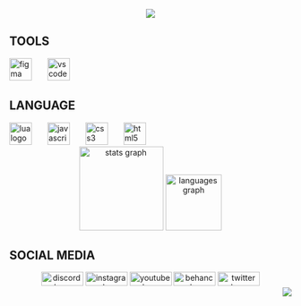 <p align="center">
  <img src="https://readme-typing-svg.herokuapp.com?font=Clash+Display&size=25&color=FFFFFF&center=true&vCenter=true&width=500&lines=E+G+Z+X+T+I+C" />
</p>

## TOOLS
<div align="left">
  <img src="https://cdn.jsdelivr.net/gh/devicons/devicon/icons/figma/figma-original.svg" height="40" alt="figma logo" />
  <img width="20" />
  <img src="https://cdn.jsdelivr.net/gh/devicons/devicon/icons/vscode/vscode-original.svg" height="40" alt="vscode logo" />
</div>

## LANGUAGE
<div align="left">
  <img src="https://cdn.simpleicons.org/lua/2C2D72" height="40" alt="lua logo" />
  <img width="20" />
  <img src="https://cdn.simpleicons.org/javascript/F7DF1E" height="40" alt="javascript logo" />
  <img width="20" />
  <img src="https://cdn.simpleicons.org/css3/1572B6" height="40" alt="css3 logo" />
  <img width="20" />
  <img src="https://cdn.simpleicons.org/html5/E34F26" height="40" alt="html5 logo" />
</div>

<div align="center">
  <img src="https://github-readme-stats.vercel.app/api?username=egzxtic&hide_title=true&hide_rank=false&show_icons=true&include_all_commits=true&count_private=true&disable_animations=false&theme=github_dark&locale=en&hide_border=true&order=1" height="150" alt="stats graph" />
  <img src="https://github-readme-stats.vercel.app/api/top-langs?username=egzxtic&locale=en&hide_title=true&layout=compact&card_width=320&langs_count=5&theme=github_dark&hide_border=true&order=2" height="100" alt="languages graph" />
</div>

## SOCIAL MEDIA
<div align="center">
  <img src="https://raw.githubusercontent.com/maurodesouza/profile-readme-generator/master/src/assets/icons/social/discord/default.svg" width="75" height="25" alt="discord logo" />
  <img src="https://raw.githubusercontent.com/maurodesouza/profile-readme-generator/master/src/assets/icons/social/instagram/default.svg" width="75" height="25" alt="instagram logo" />
  <img src="https://raw.githubusercontent.com/maurodesouza/profile-readme-generator/master/src/assets/icons/social/youtube/default.svg" width="75" height="25" alt="youtube logo" />
  <img src="https://raw.githubusercontent.com/maurodesouza/profile-readme-generator/master/src/assets/icons/social/behance/default.svg" width="75" height="25" alt="behance logo" />
  <img src="https://raw.githubusercontent.com/maurodesouza/profile-readme-generator/master/src/assets/icons/social/twitter/default.svg" width="75" height="25" alt="twitter logo" />
</div>

<div align="right">
  <img src="https://visitor-badge.laobi.icu/badge?page_id=egzxtic.egzxtic&left_color=black&right_color=black&left_text=views" />
</div>
